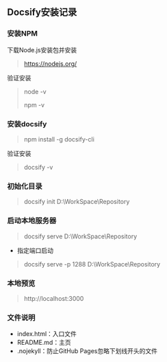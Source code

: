 ## **Docsify安装记录**

### 安装NPM

下载Node.js安装包并安装

> https://nodejs.org/

验证安装

> node -v
>
> npm -v

### 安装docsify

> npm install -g docsify-cli

验证安装

> docsify -v

### 初始化目录

> docsify init D:\WorkSpace\Repository

### 启动本地服务器

> docsify serve D:\WorkSpace\Repository

- 指定端口启动

> docsify serve -p 1288 D:\WorkSpace\Repository

### 本地预览

> http://localhost:3000

### 文件说明

- index.html：入口文件
- README.md：主页
- .nojekyll：防止GitHub Pages忽略下划线开头的文件
